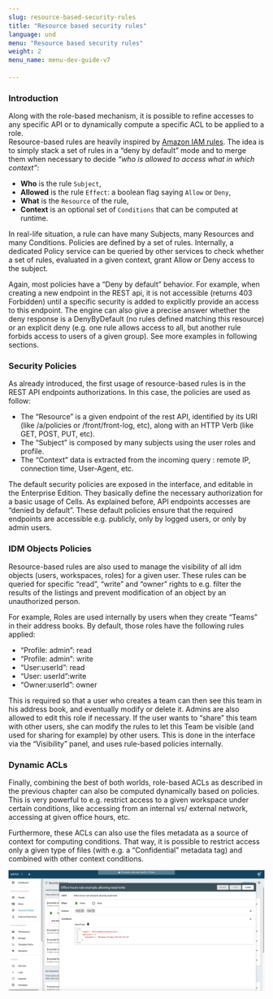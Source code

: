 ```yaml
---
slug: resource-based-security-rules
title: "Resource based security rules"
language: und
menu: "Resource based security rules"
weight: 2
menu_name: menu-dev-guide-v7

---
```

### Introduction

Along with the role-based mechanism, it is possible to refine accesses to any specific API or to dynamically compute a specific ACL to be applied to a role.  
Resource-based rules are heavily inspired by [Amazon IAM rules](https://docs.aws.amazon.com/IAM/latest/UserGuide/access_policies.html). The idea is to simply stack a set of rules in a “deny by default” mode and to merge them when necessary to decide _“who is allowed to access what in which context”_:

- **Who** is the rule `Subject`,
- **Allowed** is the rule `Effect`: a boolean flag saying `Allow` or `Deny`,
- **What** is the `Resource` of the rule,
- **Context** is an optional set of `Conditions` that can be computed at runtime.

In real-life situation, a rule can have many Subjects, many Resources and many Conditions. Policies are defined by a set of rules. Internally, a dedicated Policy service can be queried by other services to check whether a set of rules, evaluated in a given context, grant Allow or Deny access to the subject.

Again, most policies have a “Deny by default” behavior. For example, when creating a new endpoint in the REST api, it is not accessible (returns 403 Forbidden) until a specific security is added to explicitly provide an access to this endpoint. The engine can also give a precise answer whether the deny response is a DenyByDefault (no rules defined matching this resource) or an explicit deny (e.g. one rule allows access to all, but another rule forbids access to users of a given group). See more examples in following sections.

### Security Policies

As already introduced, the first usage of resource-based rules is in the REST API endpoints authorizations. In this case, the policies are used as follow:

- The “Resource” is a given endpoint of the rest API, identified by its URI (like /a/policies or /front/front-log, etc), along with an HTTP Verb (like GET, POST, PUT, etc).
- The “Subject” is composed by many subjects using the user roles and profile.
- The “Context” data is extracted from the incoming query : remote IP, connection time, User-Agent, etc.

The default security policies are exposed in the interface, and editable in the Enterprise Edition. They basically define the necessary authorization for a basic usage of Cells. As explained before, API endpoints accesses are “denied by default”. These default policies ensure that the required endpoints are accessible e.g. publicly, only by logged users, or only by admin users.

### IDM Objects Policies

Resource-based rules are also used to manage the visibility of all idm objects (users, workspaces, roles) for a given user. These rules can be queried for specific “read”, “write” and “owner” rights to e.g. filter the results of the listings and prevent modification of an object by an unauthorized person.

For example, Roles are used internally by users when they create “Teams” in their address books. By default, those roles have the following rules applied:

- “Profile: admin”: read
- “Profile: admin”: write
- “User:userId”: read
- “User: userId”:write
- “Owner:userId”: owner

This is required so that a user who creates a team can then see this team in his address book, and eventually modify or delete it. Admins are also allowed to edit this role if necessary. If the user wants to “share” this team with other users, she can modify the rules to let this Team be visible (and used for sharing for example) by other users. This is done in the interface via the “Visibility” panel, and uses rule-based policies internally.  

### Dynamic ACLs

Finally, combining the best of both worlds, role-based ACLs as described in the previous chapter can also be computed dynamically based on policies. This is very powerful to e.g. restrict access to a given workspace under certain conditions, like accessing from an internal vs/ external network, accessing at given office hours, etc.

Furthermore, these ACLs can also use the files metadata as a source of context for computing conditions. That way, it is possible to restrict access only a given type of files (with e.g. a “Confidential” metadata tag) and combined with other context conditions.

![](../../images/3_security_model/policies.png)
